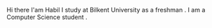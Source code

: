 Hi there 
I'am Habil 
I study at Bilkent University as a freshman .
I am a Computer Science student .
